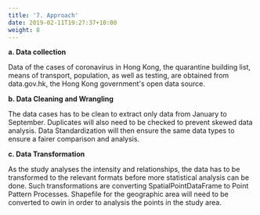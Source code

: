 ```yaml
---
title: '7. Approach'
date: 2019-02-11T19:27:37+10:00
weight: 8
---
```


**a. Data collection**

Data of the cases of coronavirus in Hong Kong, the quarantine building list, means of transport, population, as well as testing, are obtained from data.gov.hk, the Hong Kong government's open data source.

**b. Data Cleaning and Wrangling**

The data cases has to be clean to extract only data from January to September. Duplicates will also need to be checked to prevent skewed data analysis. Data Standardization will then ensure the same data types to ensure a fairer comparison and analysis. 

**c. Data Transformation**

As the study analyses the intensity and relationships, the data has to be transformed to the relevant formats before more statistical analysis can be done. Such transformations are converting SpatialPointDataFrame to Point Pattern Processes. Shapefile for the geographic area will need to be converted to owin in order to analysis the points in the study area. 